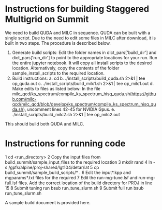 # Instructions for building Staggered Multigrid on Summit
We need to build QUDA and MILC in sequence.  QUDA can be built with a single script. Due to the need to edit some files in MILC after download, it is built in two steps.
The procedure is described below.
1. Generate build scripts: 
Edit the folder names in dict_pars['build_dir'] and dict_pars['run_dir'] to point to the appropriate locations for your run. Run the entire jupyter notebook. It will copy all install scripts to the desired location.
Alternatively, copy the contents of the folder sample_install_scripts to the required location.
2. Build instructions: 
a. cd 
b. ./install_scripts/build_quda.sh 2>&1 | tee op_quda.out
c. ./install_scripts/build_milc1.sh 2>&1 | tee op_milc1.out
d. Make edits to files as listed below: 
In the file milc_qcd/ks_spectrum/compile_ks_spectrum_hisq_quda.sh(https://github.com/milc-qcd/milc_qcd/blob/develop/ks_spectrum/compile_ks_spectrum_hisq_quda.sh), uncomment lines 42-45 for NVIDIA Gpus.
e. ./install_scripts/build_milc2.sh 2>&1 | tee op_milc2.out

This should build both QUDA and MILC. 

# Instructions for running code
1 cd <run_directory>
2 Copy the input files from build_summit/sample_input_files to the required location
3 mkdir rand
4 ln -s /gpfs/alpine/proj-shared/lgt104/detar/lat
5 cp build_summit/sample_build_scripts/* .
6 Edit the input*.kpp and mgparams*.txt files for the required 
7 Edit the run-mg-tune.lsf and run-mg-full.lsf files. Add the correct location of the build directory for PROJ in line 15
8 Submit tuning run bsub run_tune_slurm.sh
9 Submit full run bsub run_tune_slurm.sh











A sample build document is provided here. 
